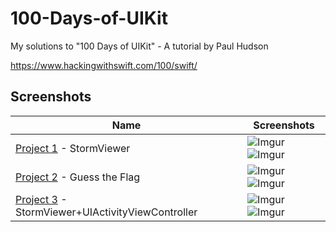# 100-Days-of-UIKit
 
My solutions to "100 Days of UIKit" - A tutorial by Paul Hudson

https://www.hackingwithswift.com/100/swift/

## Screenshots

|Name|Screenshots|
|--|--|
|[Project 1](https://github.com/samrshi/100-Days-of-UIKit/tree/main/Project%201) - StormViewer|![Imgur](https://i.imgur.com/KkF123sm.png)   ![Imgur](https://i.imgur.com/DBp09uem.png)|
|[Project 2](https://github.com/samrshi/100-Days-of-UIKit/tree/main/Project%202) - Guess the Flag|![Imgur](https://i.imgur.com/HZuzMzbm.png)   ![Imgur](https://i.imgur.com/lr8kB8Cm.png)|
|[Project 3](https://github.com/samrshi/100-Days-of-UIKit/tree/main/Project%203) - StormViewer+UIActivityViewController|![Imgur](https://i.imgur.com/XX0NRgxm.png)   ![Imgur](https://i.imgur.com/QXlgWZ0m.png)
